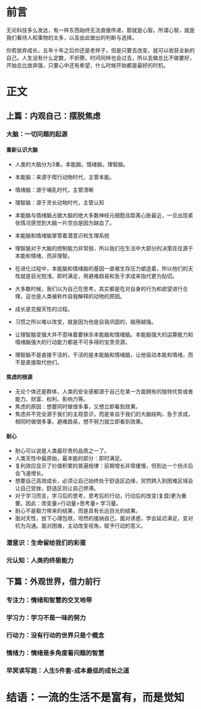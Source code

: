 # 前言

无论科技多么发达，有一样东西始终无法直接传递，那就是心智。所谓心智，就是我们看待人和事物的太多，以及由此做出的判断与选择。

你若放弃成长，五年十年之后你还是老样子，但是只要去改变，就可以收获全新的自己。人生没有什么定数，不折腾，时间同样也会过去，所以去做总比不做要好，开始总比放弃强，只要心中还有希望，什么时候开始都是最好的时机。

# 正文

## 上篇：内观自己：摆脱焦虑

### 大脑：一切问题的起源

#### 重新认识大脑

* 人类的大脑分为3重。本能脑，情绪脑，理智脑。

* 本能脑：来源于爬行动物时代，主管本能。

* 情绪脑：源于哺乳时代，主管清晰

* 理智脑：源于灵长动物时代，主管认知

* 本能脑与情绪脑占据大脑的绝大多数神经元细胞且距离心胀最近，一旦出现紧张情况感觉到大脑一片空白是因为缺血了。
* 本能脑和情绪脑掌管着潜意识和生理系统
* 理智脑对于大脑的控制能力非常弱，所以我们在生活中大部分的决策往往源于本能和情绪，而非理智。
* 在进化过程中，本能脑和情绪脑的基因一直被生存压力塑造着，所以他们的天性就是目光短浅，即时满足，用避难趋易和急于求成来指代更为贴切。
* 大多数时候，我们以为自己在思考，其实都是在对自身的行为和欲望进行合理，这也是人类被称作自我解释的动物的原因。
* 成长是克服天性的过程。
* 习惯之所以难以改变，就是因为他是自我巩固的，越用越强。
* 让理智脑变强大并不意味着要抹杀本能脑和情绪脑。本能脑强大的运算能力和情绪脑强大的行动能力都是不可多得的宝贵资源。
* 理智脑不是直接干活的，干活的是本能脑和情绪脑，让他驱动本能和情绪，而不是直接取代他们。

#### 焦虑的根源

* 无论个体还是群体，人类的安全感都源于自己在某一方面拥有的独特优势或者能力、财富、权利、影响力等。
* 焦虑的原因：想要同时做很多事，又想立即看到效果。
* 焦虑并不完全源于我们的主观意识，而是来自于我们的大脑结构，急于求成，相同时做很多事，避难趋易，想不努力就立即看到效果。

#### 耐心



* 耐心可以说是人类最珍贵的品质之一了。
* 人类天性中最原始，最本能的部分：即时满足。
* 复利效应显示了价值积累的普遍规律：前期增长非常缓慢，但到达一个拐点后会飞速增长。
* 想要自己高效成长，必须让自己始终处于舒适区边缘，贸然跨入到困难区域会让自己受挫，舒适区则让自己停滞。
* 对于学习而言，学习后的思考，思考后的行动，行动后的改变(复盘)更为重要。因此：改变量>行动量>思考量> 学习量。
* 耐心不是毅力带来的结果，而是具有长远目光的结果。
* 面对天性，放下心理包袱，坦然的接纳自己，面对诱惑，学会延迟满足，变对抗为沟通。面对困难，主动改变视角，赋予行动的意义。

### 潜意识：生命留给我们的彩蛋

### 元认知：人类的终极能力



## 下篇：外观世界，借力前行

### 专注力：情绪和智慧的交叉地带

### 学习力：学习不是一味的努力

### 行动力：没有行动的世界只是个概念

### 情绪力：情绪是多角度看问题的智慧

### 早冥读写跑：人生5件套-成本最低的成长之道

# 结语：一流的生活不是富有，而是觉知



